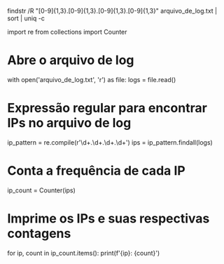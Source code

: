 findstr /R "[0-9]\{1,3\}\.[0-9]\{1,3\}\.[0-9]\{1,3\}\.[0-9]\{1,3\}" arquivo_de_log.txt | sort | uniq -c


import re
from collections import Counter

# Abre o arquivo de log
with open('arquivo_de_log.txt', 'r') as file:
    logs = file.read()

# Expressão regular para encontrar IPs no arquivo de log
ip_pattern = re.compile(r'\d+\.\d+\.\d+\.\d+')
ips = ip_pattern.findall(logs)

# Conta a frequência de cada IP
ip_count = Counter(ips)

# Imprime os IPs e suas respectivas contagens
for ip, count in ip_count.items():
    print(f'{ip}: {count}')
